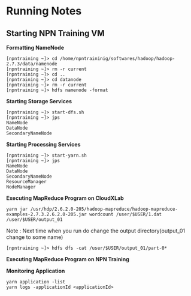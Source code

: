 # Running Notes

## Starting NPN Training VM

__Formatting NameNode__

```
[npntraining ~]> cd /home/npntraininig/softwares/hadoop/hadoop-2.7.3/data/namenode
[npntraining ~]> rm -r current
[npntraining ~]> cd ..
[npntraining ~]> cd datanode
[npntraining ~]> rm -r current
[npntraining ~]> hdfs namenode -format
```

__Starting Storage Services__

```
[npntraining ~]> start-dfs.sh
[npntraining ~]> jps
NameNode
DataNode
SecondaryNameNode
```

__Starting Processing Services__

```
[npntraining ~]> start-yarn.sh
[npntraining ~]> jps
NameNode
DataNode
SecondaryNameNode
ResourceManager
NodeManager
```

__Executing MapReduce Program on CloudXLab__

```
yarn jar /usr/hdp/2.6.2.0-205/hadoop-mapreduce/hadoop-mapreduce-examples-2.7.3.2.6.2.0-205.jar wordcount /user/$USER/1.dat /user/$USER/output_01
```

Note : Next time when you run do change the output directory(output_01 change to some name)

```
[npntraining ~]> hdfs dfs -cat /user/$USER/output_01/part-0*
```

__Executing MapReduce Program on NPN Training__



__Monitoring Application__

```
yarn application -list
yarn logs -applicationId <applicationId>
```

